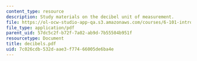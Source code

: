 ```yaml
---
content_type: resource
description: Study materials on the decibel unit of measurement.
file: https://ol-ocw-studio-app-qa.s3.amazonaws.com/courses/6-101-introductory-analog-electronics-laboratory-spring-2007/7c026cdb532daae3f77466005de6ba4e_decibels.pdf
file_type: application/pdf
parent_uid: 57dc5c2f-b72f-7a02-ab9d-7b55504b951f
resourcetype: Document
title: decibels.pdf
uid: 7c026cdb-532d-aae3-f774-66005de6ba4e
---
```

